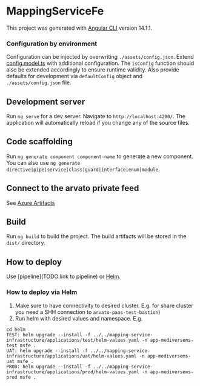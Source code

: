 # MappingServiceFe

This project was generated with [Angular CLI](https://github.com/angular/angular-cli) version 14.1.1.

### Configuration by environment

Configuration can be injected by overwriting `./assets/config.json`. Extend [config.model.ts](src/app/config/config.model.ts) with additional configuration. The `isConfig` function should also be extended accordingly to ensure runtime validity. Also provide defaults for development via `defaultConfig` object and `./assets/config.json` file.

## Development server

Run `ng serve` for a dev server. Navigate to `http://localhost:4200/`. The application will automatically reload if you
change any of the source files.

## Code scaffolding

Run `ng generate component component-name` to generate a new component. You can also
use `ng generate directive|pipe|service|class|guard|interface|enum|module`.

## Connect to the arvato private feed

See [Azure Artifacts](https://dev.azure.com/arvato-cim/Arvato%20One%20Customer%20ID/_artifacts/feed/arvato-private/connect/npm)

## Build

Run `ng build` to build the project. The build artifacts will be stored in the `dist/` directory.

## How to deploy

Use [pipeline](TODO:link to pipeline) or [Helm](#how-to-deploy-via-helm).

### How to deploy via Helm

1. Make sure to have connectivity to desired cluster. E.g. for share cluster you need a SHH connection
   to `arvato-paas-test-bastion`)
2. Run helm with desired values and namespace.
   E.g. 
```
cd helm
TEST: helm upgrade --install -f ../../mapping-service-infrastructure/applications/test/helm-values.yaml -n app-mediversems-test msfe .
UAT: helm upgrade --install -f ../../mapping-service-infrastructure/applications/uat/helm-values.yaml -n app-mediversems-uat msfe .
PROD: helm upgrade --install -f ../../mapping-service-infrastructure/applications/prod/helm-values.yaml -n app-mediversems-prod msfe .
```
